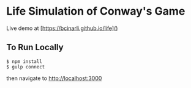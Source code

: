 # Life Simulation of Conway's Game
Live demo at [https://bcinarli.github.io/life]()

## To Run Locally
```
$ npm install
$ gulp connect
```

then navigate to [http://localhost:3000](http://localhost:3000)